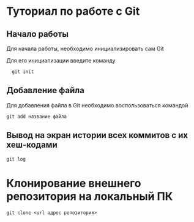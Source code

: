 # Туториал по работе с Git

## Начало работы

Для начала работы, необходимо инициализировать сам Git

Для его инициализации введите команду 

```
  git init
```

## Добавление файла

Для добавления файла в Git необходимо воспользоваться командой 

```
git add название файла
```

## Вывод на экран истории всех коммитов с их хеш-кодами

```
git log
```

# Клонирование внешнего репозитория на локальный ПК

```
git clone <url адрес репозитория>
```